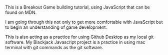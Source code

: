This is a Breakout Game building tutorial, using JavaScript that can be found on MDN.

I am going through this not only to get more comfortable with JavaScript but to begin an understanding of game development.

This is also acting as a practice for using Github Desktop as my local git software. My Blackjack Javascript project is a practice in using mac terminal with git commands as the git software.
